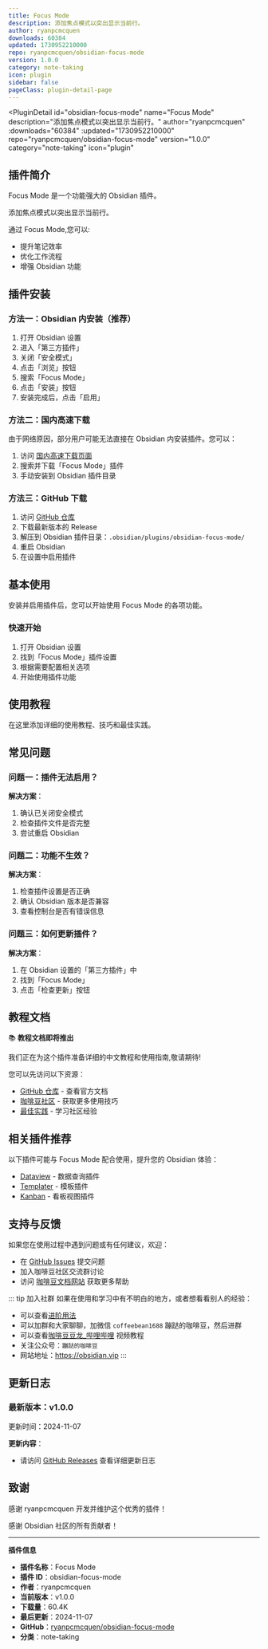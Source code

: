 ```yaml
---
title: Focus Mode
description: 添加焦点模式以突出显示当前行。
author: ryanpcmcquen
downloads: 60384
updated: 1730952210000
repo: ryanpcmcquen/obsidian-focus-mode
version: 1.0.0
category: note-taking
icon: plugin
sidebar: false
pageClass: plugin-detail-page
---
```


<PluginDetail
  id="obsidian-focus-mode"
  name="Focus Mode"
  description="添加焦点模式以突出显示当前行。"
  author="ryanpcmcquen"
  :downloads="60384"
  :updated="1730952210000"
  repo="ryanpcmcquen/obsidian-focus-mode"
  version="1.0.0"
  category="note-taking"
  icon="plugin"
>

<!-- AUTO_GENERATED_START -->
## 插件简介

Focus Mode 是一个功能强大的 Obsidian 插件。

添加焦点模式以突出显示当前行。

通过 Focus Mode,您可以:

- 提升笔记效率
- 优化工作流程
- 增强 Obsidian 功能

<!-- AUTO_GENERATED_END -->

<!-- AUTO_GENERATED_START -->
## 插件安装

### 方法一：Obsidian 内安装（推荐）

1. 打开 Obsidian 设置
2. 进入「第三方插件」
3. 关闭「安全模式」
4. 点击「浏览」按钮
5. 搜索「Focus Mode」
6. 点击「安装」按钮
7. 安装完成后，点击「启用」

### 方法二：国内高速下载

由于网络原因，部分用户可能无法直接在 Obsidian 内安装插件。您可以：

1. 访问 [国内高速下载页面](/zh/documentation/obsidian-plugins-download.html)
2. 搜索并下载「Focus Mode」插件
3. 手动安装到 Obsidian 插件目录

### 方法三：GitHub 下载

1. 访问 [GitHub 仓库](https://github.com/ryanpcmcquen/obsidian-focus-mode)
2. 下载最新版本的 Release
3. 解压到 Obsidian 插件目录：`.obsidian/plugins/obsidian-focus-mode/`
4. 重启 Obsidian
5. 在设置中启用插件

## 基本使用

安装并启用插件后，您可以开始使用 Focus Mode 的各项功能。

### 快速开始

1. 打开 Obsidian 设置
2. 找到「Focus Mode」插件设置
3. 根据需要配置相关选项
4. 开始使用插件功能

<!-- AUTO_GENERATED_END -->

<!-- CUSTOM_CONTENT_START:tutorial -->
## 使用教程

在这里添加详细的使用教程、技巧和最佳实践。

<!-- CUSTOM_CONTENT_END:tutorial -->

<!-- SHARED_CONTENT_START -->
## 常见问题

### 问题一：插件无法启用？

**解决方案**：
1. 确认已关闭安全模式
2. 检查插件文件是否完整
3. 尝试重启 Obsidian

### 问题二：功能不生效？

**解决方案**：
1. 检查插件设置是否正确
2. 确认 Obsidian 版本是否兼容
3. 查看控制台是否有错误信息

### 问题三：如何更新插件？

**解决方案**：
1. 在 Obsidian 设置的「第三方插件」中
2. 找到「Focus Mode」
3. 点击「检查更新」按钮

## 教程文档

📚 **教程文档即将推出**

我们正在为这个插件准备详细的中文教程和使用指南,敬请期待!

您可以先访问以下资源：
- [GitHub 仓库](https://github.com/ryanpcmcquen/obsidian-focus-mode) - 查看官方文档
- [咖啡豆社区](/zh/bases/) - 获取更多使用技巧
- [最佳实践](/zh/best-practices/) - 学习社区经验

## 相关插件推荐

以下插件可能与 Focus Mode 配合使用，提升您的 Obsidian 体验：

- [Dataview](/zh/plugins/dataview.html) - 数据查询插件
- [Templater](/zh/plugins/templater-obsidian.html) - 模板插件
- [Kanban](/zh/plugins/obsidian-kanban.html) - 看板视图插件

## 支持与反馈

如果您在使用过程中遇到问题或有任何建议，欢迎：

- 在 [GitHub Issues](https://github.com/ryanpcmcquen/obsidian-focus-mode/issues) 提交问题
- 加入咖啡豆社区交流群讨论
- 访问 [咖啡豆文档网站](https://obsidian.vip) 获取更多帮助

::: tip 加入社群
如果在使用和学习中有不明白的地方，或者想看看别人的经验：
- 可以查看[进阶用法](/zh/advanced)
- 可以加群和大家聊聊，加微信 `coffeebean1688` 蹦跶的咖啡豆，然后进群
- 可以查看[咖啡豆豆龙_哔哩哔哩](https://space.bilibili.com/618777356) 视频教程
- 关注公众号：`蹦跶的咖啡豆`
- 网站地址：https://obsidian.vip
:::
<!-- SHARED_CONTENT_END -->

<!-- AUTO_GENERATED_START -->
## 更新日志

### 最新版本：v1.0.0

更新时间：2024-11-07

**更新内容**：
- 请访问 [GitHub Releases](https://github.com/ryanpcmcquen/obsidian-focus-mode/releases) 查看详细更新日志

## 致谢

感谢 ryanpcmcquen 开发并维护这个优秀的插件！

感谢 Obsidian 社区的所有贡献者！

---

**插件信息**
- **插件名称**：Focus Mode
- **插件 ID**：obsidian-focus-mode
- **作者**：ryanpcmcquen
- **当前版本**：v1.0.0
- **下载量**：60.4K
- **最后更新**：2024-11-07
- **GitHub**：[ryanpcmcquen/obsidian-focus-mode](https://github.com/ryanpcmcquen/obsidian-focus-mode)
- **分类**：note-taking
<!-- AUTO_GENERATED_END -->

</PluginDetail>

